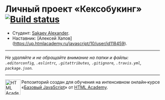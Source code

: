# Личный проект «Кексобукинг» [![Build status][travis-image]][travis-url]

* Студент: [Sakaev Alexander](https://up.htmlacademy.ru/javascript/10/user/194741).
* Наставник: [Алексей Хапов] (https://up.htmlacademy.ru/javascript/10/user/id118459).

---

_Не удаляйте и не обращайте внимание на папки и файлы:_<br>
_`.editorconfig`, `.eslintrc`, `.gitattributes`, `.gitignore`, `.travis.yml`, `package.json`._

---

<a href="https://htmlacademy.ru/intensive/javascript"><img align="left" width="50" height="50" title="HTML Academy" src="https://up.htmlacademy.ru/static/img/intensive/javascript/logo-for-github.svg"></a>

Репозиторий создан для обучения на интенсивном онлайн‑курсе «[Базовый JavaScript](https://htmlacademy.ru/intensive/javascript)» от [HTML Academy](https://htmlacademy.ru).

[travis-image]: https://travis-ci.org/htmlacademy-javascript/194741-keksobooking.svg?branch=master
[travis-url]: https://travis-ci.org/htmlacademy-javascript/194741-keksobooking
